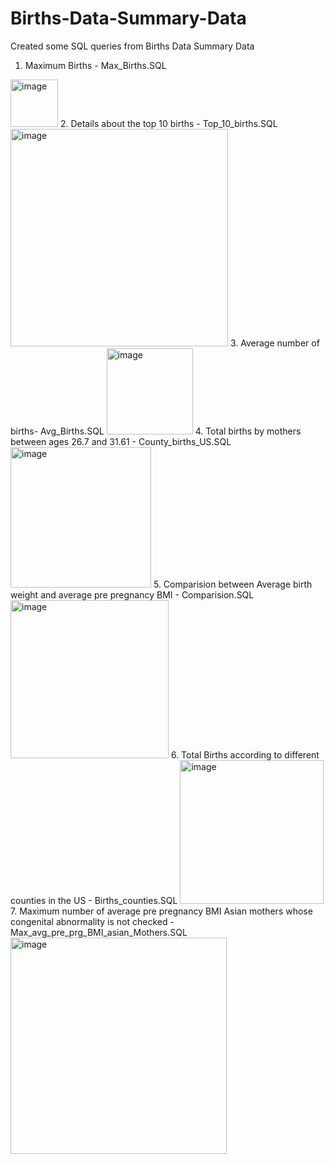 # Births-Data-Summary-Data
Created some SQL queries from Births Data Summary Data

1. Maximum Births - Max_Births.SQL
<img width="76" alt="image" src="https://user-images.githubusercontent.com/100853249/156702917-bf489c7b-a85e-4d63-ba8a-eaffb8a835a5.png">
2. Details about the top 10 births - Top_10_births.SQL
<img width="348" alt="image" src="https://user-images.githubusercontent.com/100853249/156707583-c7779ca3-ea4b-42f8-88d4-db8502145d69.png">
3. Average number of births- Avg_Births.SQL
<img width="138" alt="image" src="https://user-images.githubusercontent.com/100853249/156758159-094a07f5-4ce2-43ee-bd25-bf7fa0bcf946.png">
4. Total births by mothers between ages 26.7 and 31.61 - County_births_US.SQL
  <img width="225" alt="image" src="https://user-images.githubusercontent.com/100853249/156760343-23e38c5d-a082-4d3e-8f1f-adb9f5d113e0.png">
5. Comparision between Average birth weight and average pre pregnancy BMI - Comparision.SQL
<img width="253" alt="image" src="https://user-images.githubusercontent.com/100853249/156765755-37041d38-14e9-4e85-b7d8-a30333f5a184.png">
6. Total Births according to different counties in the US - Births_counties.SQL
<img width="230" alt="image" src="https://user-images.githubusercontent.com/100853249/156768769-0b0bff58-53bb-4d37-bc7b-6537e3c69ca0.png">
7.  Maximum number of average pre pregnancy BMI Asian mothers whose congenital abnormality is not checked - Max_avg_pre_prg_BMI_asian_Mothers.SQL
<img width="346" alt="image" src="https://user-images.githubusercontent.com/100853249/156804978-9c01e522-682b-44e7-8d3f-f56dfbc7e977.png">

